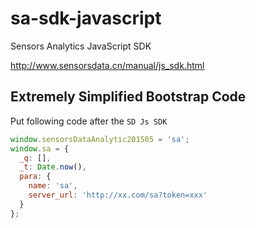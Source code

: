 # sa-sdk-javascript
Sensors Analytics JavaScript SDK

http://www.sensorsdata.cn/manual/js_sdk.html


## Extremely Simplified Bootstrap Code
Put following code after the `SD Js SDK`
```js
window.sensorsDataAnalytic201505 = 'sa';
window.sa = {
  _q: [],
  _t: Date.now(),
  para: {
    name: 'sa',
    server_url: 'http://xx.com/sa?token=xxx'
  }
};
```
